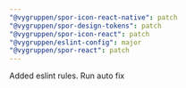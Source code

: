 ```yaml
---
"@vygruppen/spor-icon-react-native": patch
"@vygruppen/spor-design-tokens": patch
"@vygruppen/spor-icon-react": patch
"@vygruppen/eslint-config": major
"@vygruppen/spor-react": patch
---
```


Added eslint rules. Run auto fix
